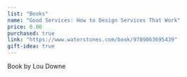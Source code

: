 ```yaml
---
list: "Books"
name: "Good Services: How to Design Services That Work"
price: 0.00
purchased: true
link: "https://www.waterstones.com/book/9789063695439"
gift-idea: true
---
```

Book by Lou Downe